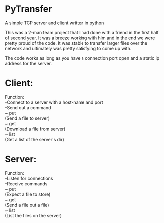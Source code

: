 # PyTransfer
A simple TCP server and client written in python

This was a 2-man team project that I had done with a friend in the first half of second year.
It was a breeze working with him and in the end we were pretty proud of the code.
It was stable to transfer larger files over the network and ultimately was pretty satisfying to come up with.

The code works as long as you have a connection port open and a static ip address for the server.

# Client:

 Function: </br>
	-Connect to a server with a host-name and port</br>
	-Send out a command</br>
		~ put</br>
			(Send a file to server)</br>
		~ get</br>
			(Download a file from server)</br>
		~ list</br>
			(Get a list of the server's dir)</br>


# Server:</br>

 Function: </br>
  -Listen for connections</br>
	-Receive commands</br>
		~ put </br>
			(Expect a file to store)</br>
		~ get</br>
			(Send a file out a file)</br>
		~ list</br>
			(List the files on the server)</br>
